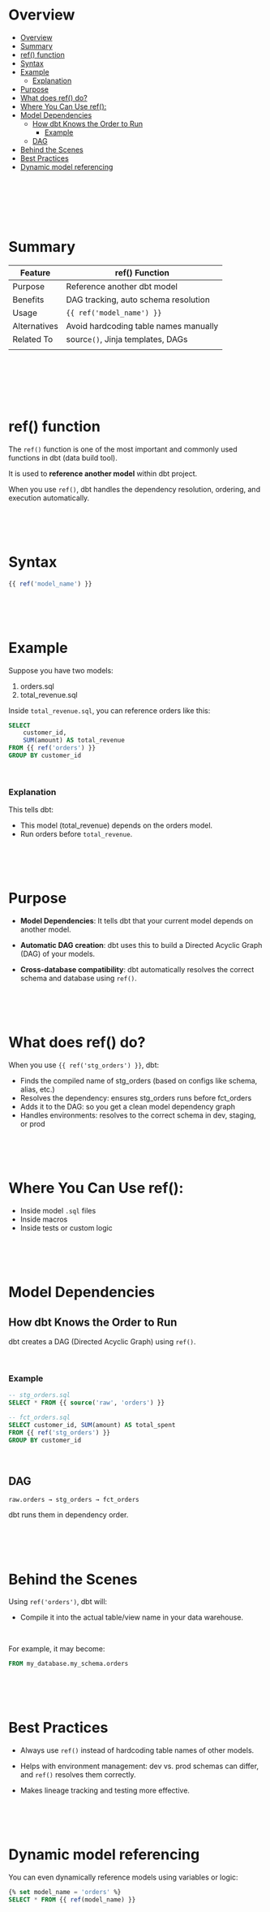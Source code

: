 # Overview

- [Overview](#overview)
- [Summary](#summary)
- [ref() function](#ref-function)
- [Syntax](#syntax)
- [Example](#example)
  - [Explanation](#explanation)
- [Purpose](#purpose)
- [What does ref() do?](#what-does-ref-do)
- [Where You Can Use ref():](#where-you-can-use-ref)
- [Model Dependencies](#model-dependencies)
  - [How dbt Knows the Order to Run](#how-dbt-knows-the-order-to-run)
    - [Example](#example-1)
  - [DAG](#dag)
- [Behind the Scenes](#behind-the-scenes)
- [Best Practices](#best-practices)
- [Dynamic model referencing](#dynamic-model-referencing)

&nbsp;

&nbsp;

&nbsp;

# Summary

| Feature      | ref() Function                        |
| ------------ | ------------------------------------- |
| Purpose      | Reference another dbt model           |
| Benefits     | DAG tracking, auto schema resolution  |
| Usage        | `{{ ref('model_name') }}`             |
| Alternatives | Avoid hardcoding table names manually |
| Related To   | sourc`e()`, Jinja templates, DAGs     |
|              |                                       |

&nbsp;

&nbsp;

&nbsp;

# ref() function

The `ref()` function is one of the most important and commonly used functions in dbt (data build tool).

It is used to **reference another model** within dbt project.

When you use `ref()`, dbt handles the dependency resolution, ordering, and execution automatically.

&nbsp;

&nbsp;

# Syntax

```sql
{{ ref('model_name') }}
```

&nbsp;

&nbsp;

# Example

Suppose you have two models:

1. orders.sql
2. total_revenue.sql

Inside `total_revenue.sql`, you can reference orders like this:

```sql
SELECT
    customer_id,
    SUM(amount) AS total_revenue
FROM {{ ref('orders') }}
GROUP BY customer_id
```

&nbsp;

### Explanation

This tells dbt:

- This model (total_revenue) depends on the orders model.
- Run orders before `total_revenue`.

&nbsp;

&nbsp;

# Purpose

- **Model Dependencies**: It tells dbt that your current model depends on another model.

- **Automatic DAG creation**: dbt uses this to build a Directed Acyclic Graph (DAG) of your models.

- **Cross-database compatibility**: dbt automatically resolves the correct schema and database using `ref()`.

&nbsp;

&nbsp;

# What does ref() do?

When you use `{{ ref('stg_orders') }}`, dbt:

- Finds the compiled name of stg_orders (based on configs like schema, alias, etc.)
- Resolves the dependency: ensures stg_orders runs before fct_orders
- Adds it to the DAG: so you get a clean model dependency graph
- Handles environments: resolves to the correct schema in dev, staging, or prod

&nbsp;

&nbsp;

# Where You Can Use ref():

- Inside model `.sql` files
- Inside macros
- Inside tests or custom logic

&nbsp;

&nbsp;

# Model Dependencies

## How dbt Knows the Order to Run

dbt creates a DAG (Directed Acyclic Graph) using `ref()`.

&nbsp;

### Example

```sql
-- stg_orders.sql
SELECT * FROM {{ source('raw', 'orders') }}

-- fct_orders.sql
SELECT customer_id, SUM(amount) AS total_spent
FROM {{ ref('stg_orders') }}
GROUP BY customer_id
```

&nbsp;

## DAG

```
raw.orders → stg_orders → fct_orders
```

dbt runs them in dependency order.

&nbsp;

&nbsp;

# Behind the Scenes

Using `ref('orders')`, dbt will:

- Compile it into the actual table/view name in your data warehouse.

&nbsp;

For example, it may become:

```sql
FROM my_database.my_schema.orders
```

&nbsp;

&nbsp;

# Best Practices

- Always use `ref()` instead of hardcoding table names of other models.

- Helps with environment management: dev vs. prod schemas can differ, and `ref()` resolves them correctly.

- Makes lineage tracking and testing more effective.

&nbsp;

&nbsp;

# Dynamic model referencing

You can even dynamically reference models using variables or logic:

```sql
{% set model_name = 'orders' %}
SELECT * FROM {{ ref(model_name) }}
```

&nbsp;
